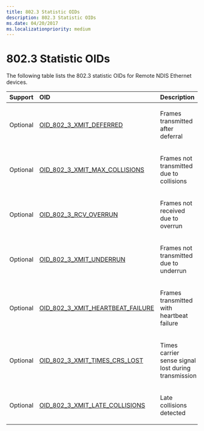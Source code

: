 ```yaml
---
title: 802.3 Statistic OIDs
description: 802.3 Statistic OIDs
ms.date: 04/20/2017
ms.localizationpriority: medium
---
```


# 802.3 Statistic OIDs





The following table lists the 802.3 statistic OIDs for Remote NDIS Ethernet devices.

<table>
<colgroup>
<col width="33%" />
<col width="33%" />
<col width="33%" />
</colgroup>
<thead>
<tr class="header">
<th align="left">Support</th>
<th align="left">OID</th>
<th align="left">Description</th>
</tr>
</thead>
<tbody>
<tr class="odd">
<td align="left"><p>Optional</p></td>
<td align="left"><p><a href="/windows-hardware/drivers/network/oid-802-3-xmit-deferred" data-raw-source="[OID_802_3_XMIT_DEFERRED](./oid-802-3-xmit-deferred.md)">OID_802_3_XMIT_DEFERRED</a></p></td>
<td align="left"><p>Frames transmitted after deferral</p></td>
</tr>
<tr class="even">
<td align="left"><p>Optional</p></td>
<td align="left"><p><a href="/windows-hardware/drivers/network/oid-802-3-xmit-max-collisions" data-raw-source="[OID_802_3_XMIT_MAX_COLLISIONS](./oid-802-3-xmit-max-collisions.md)">OID_802_3_XMIT_MAX_COLLISIONS</a></p></td>
<td align="left"><p>Frames not transmitted due to collisions</p></td>
</tr>
<tr class="odd">
<td align="left"><p>Optional</p></td>
<td align="left"><p><a href="/windows-hardware/drivers/network/oid-802-3-rcv-overrun" data-raw-source="[OID_802_3_RCV_OVERRUN](./oid-802-3-rcv-overrun.md)">OID_802_3_RCV_OVERRUN</a></p></td>
<td align="left"><p>Frames not received due to overrun</p></td>
</tr>
<tr class="even">
<td align="left"><p>Optional</p></td>
<td align="left"><p><a href="/windows-hardware/drivers/network/oid-802-3-xmit-underrun" data-raw-source="[OID_802_3_XMIT_UNDERRUN](./oid-802-3-xmit-underrun.md)">OID_802_3_XMIT_UNDERRUN</a></p></td>
<td align="left"><p>Frames not transmitted due to underrun</p></td>
</tr>
<tr class="odd">
<td align="left"><p>Optional</p></td>
<td align="left"><p><a href="/windows-hardware/drivers/network/oid-802-3-xmit-heartbeat-failure" data-raw-source="[OID_802_3_XMIT_HEARTBEAT_FAILURE](./oid-802-3-xmit-heartbeat-failure.md)">OID_802_3_XMIT_HEARTBEAT_FAILURE</a></p></td>
<td align="left"><p>Frames transmitted with heartbeat failure</p></td>
</tr>
<tr class="even">
<td align="left"><p>Optional</p></td>
<td align="left"><p><a href="/windows-hardware/drivers/network/oid-802-3-xmit-times-crs-lost" data-raw-source="[OID_802_3_XMIT_TIMES_CRS_LOST](./oid-802-3-xmit-times-crs-lost.md)">OID_802_3_XMIT_TIMES_CRS_LOST</a></p></td>
<td align="left"><p>Times carrier sense signal lost during transmission</p></td>
</tr>
<tr class="odd">
<td align="left"><p>Optional</p></td>
<td align="left"><p><a href="/windows-hardware/drivers/network/oid-802-3-xmit-late-collisions" data-raw-source="[OID_802_3_XMIT_LATE_COLLISIONS](./oid-802-3-xmit-late-collisions.md)">OID_802_3_XMIT_LATE_COLLISIONS</a></p></td>
<td align="left"><p>Late collisions detected</p></td>
</tr>
</tbody>
</table>

 

